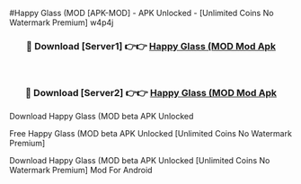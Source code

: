 #Happy Glass (MOD [APK-MOD] - APK Unlocked - [Unlimited Coins No Watermark Premium] w4p4j



<div align="center">

<h3>🔴 Download [Server1] 👉👉 <a href="https://momento.my/?title=Happy_Glass_(MOD">Happy Glass (MOD Mod Apk</a></h3><br>

<h3>🔴 Download [Server2] 👉👉 <a href="https://momento.my/?title=Happy_Glass_(MOD">Happy Glass (MOD Mod Apk</a></h3>
</div>



Download Happy Glass (MOD beta APK Unlocked

Free Happy Glass (MOD beta APK Unlocked [Unlimited Coins No Watermark Premium]

Download Happy Glass (MOD beta APK Unlocked [Unlimited Coins No Watermark Premium] Mod For Android
